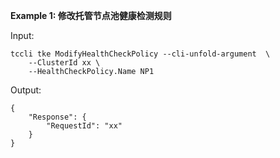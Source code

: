 **Example 1: 修改托管节点池健康检测规则**



Input: 

```
tccli tke ModifyHealthCheckPolicy --cli-unfold-argument  \
    --ClusterId xx \
    --HealthCheckPolicy.Name NP1
```

Output: 
```
{
    "Response": {
        "RequestId": "xx"
    }
}
```

